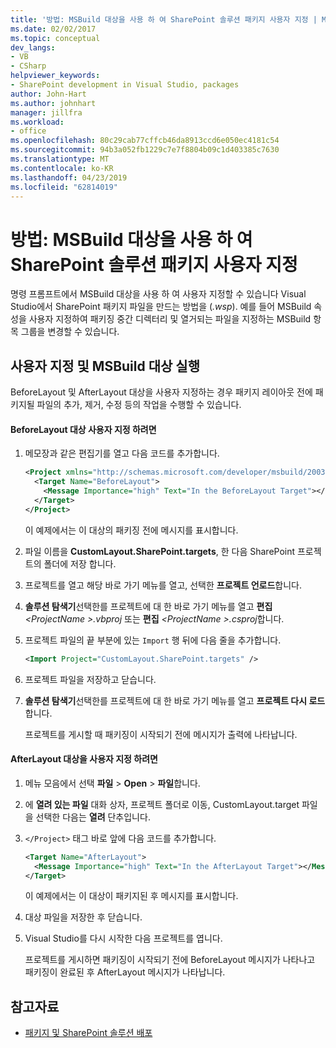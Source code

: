 ```yaml
---
title: '방법: MSBuild 대상을 사용 하 여 SharePoint 솔루션 패키지 사용자 지정 | Microsoft Docs'
ms.date: 02/02/2017
ms.topic: conceptual
dev_langs:
- VB
- CSharp
helpviewer_keywords:
- SharePoint development in Visual Studio, packages
author: John-Hart
ms.author: johnhart
manager: jillfra
ms.workload:
- office
ms.openlocfilehash: 80c29cab77cffcb46da8913ccd6e050ec4181c54
ms.sourcegitcommit: 94b3a052fb1229c7e7f8804b09c1d403385c7630
ms.translationtype: MT
ms.contentlocale: ko-KR
ms.lasthandoff: 04/23/2019
ms.locfileid: "62814019"
---
```

# <a name="how-to-customize-a-sharepoint-solution-package-by-using-msbuild-targets"></a>방법: MSBuild 대상을 사용 하 여 SharePoint 솔루션 패키지 사용자 지정
  명령 프롬프트에서 MSBuild 대상을 사용 하 여 사용자 지정할 수 있습니다 Visual Studio에서 SharePoint 패키지 파일을 만드는 방법을 (*.wsp*). 예를 들어 MSBuild 속성을 사용자 지정하여 패키징 중간 디렉터리 및 열거되는 파일을 지정하는 MSBuild 항목 그룹을 변경할 수 있습니다.

## <a name="customize-and-run-msbuild-targets"></a>사용자 지정 및 MSBuild 대상 실행
 BeforeLayout 및 AfterLayout 대상을 사용자 지정하는 경우 패키지 레이아웃 전에 패키지될 파일의 추가, 제거, 수정 등의 작업을 수행할 수 있습니다.

#### <a name="to-customize-the-beforelayout-target"></a>BeforeLayout 대상 사용자 지정 하려면

1. 메모장과 같은 편집기를 열고 다음 코드를 추가합니다.

   ```xml
   <Project xmlns="http://schemas.microsoft.com/developer/msbuild/2003">
     <Target Name="BeforeLayout">
       <Message Importance="high" Text="In the BeforeLayout Target"></Message>
     </Target>
   </Project>
   ```

    이 예제에서는 이 대상의 패키징 전에 메시지를 표시합니다.

2. 파일 이름을 **CustomLayout.SharePoint.targets**, 한 다음 SharePoint 프로젝트의 폴더에 저장 합니다.

3. 프로젝트를 열고 해당 바로 가기 메뉴를 열고, 선택한 **프로젝트 언로드**합니다.

4. **솔루션 탐색기**선택한를 프로젝트에 대 한 바로 가기 메뉴를 열고 **편집**  *\<ProjectName >.vbproj* 또는 **편집**  *\<ProjectName >.csproj*합니다.

5. 프로젝트 파일의 끝 부분에 있는 `Import` 행 뒤에 다음 줄을 추가합니다.

   ```xml
   <Import Project="CustomLayout.SharePoint.targets" />
   ```

6. 프로젝트 파일을 저장하고 닫습니다.

7. **솔루션 탐색기**선택한를 프로젝트에 대 한 바로 가기 메뉴를 열고 **프로젝트 다시 로드**합니다.

   프로젝트를 게시할 때 패키징이 시작되기 전에 메시지가 출력에 나타납니다.

#### <a name="to-customize-the-afterlayout-target"></a>AfterLayout 대상을 사용자 지정 하려면

1. 메뉴 모음에서 선택 **파일** > **Open** > **파일**합니다.

2. 에 **열려 있는 파일** 대화 상자, 프로젝트 폴더로 이동, CustomLayout.target 파일을 선택한 다음는 **열려** 단추입니다.

3. `</Project>` 태그 바로 앞에 다음 코드를 추가합니다.

   ```xml
   <Target Name="AfterLayout">
     <Message Importance="high" Text="In the AfterLayout Target"></Message>
   </Target>
   ```

    이 예제에서는 이 대상이 패키지된 후 메시지를 표시합니다.

4. 대상 파일을 저장한 후 닫습니다.

5. Visual Studio를 다시 시작한 다음 프로젝트를 엽니다.

   프로젝트를 게시하면 패키징이 시작되기 전에 BeforeLayout 메시지가 나타나고 패키징이 완료된 후 AfterLayout 메시지가 나타납니다.

## <a name="see-also"></a>참고자료
- [패키지 및 SharePoint 솔루션 배포](../sharepoint/packaging-and-deploying-sharepoint-solutions.md)
